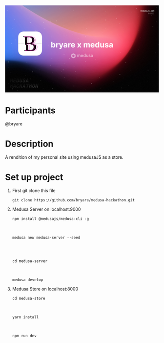 ![Medusa Hackathon 2022](/medusa.jpg)

# Participants
@bryare

# Description
A rendition of my personal site using medusaJS as a store.

# Set up project

1. First git clone this file

   ```
   git clone https://github.com/bryare/medusa-hackathon.git
   ```
2. Medusa Server on localhost:9000
   <br/>
   
   ```
   npm install @medusajs/medusa-cli -g
   ```
   
   <br/>
   
   ```
   medusa new medusa-server --seed
   ```
   
   <br/>
   
   ```
   
   cd medusa-server
   ```
   
   <br/>
   
   ```
   medusa develop
   ```

3. Medusa Store on localhost:8000
   <br/>
   
   ```
   cd medusa-store
   ```
   
   <br/>
   
   ```
   yarn install
   ```
   
   <br/>
   
   ```
   npm run dev
   ```

